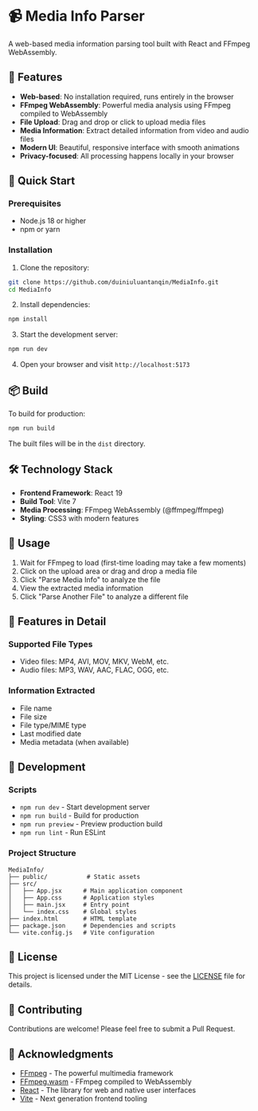 # 📹 Media Info Parser

A web-based media information parsing tool built with React and FFmpeg WebAssembly.

## 🌟 Features

- **Web-based**: No installation required, runs entirely in the browser
- **FFmpeg WebAssembly**: Powerful media analysis using FFmpeg compiled to WebAssembly
- **File Upload**: Drag and drop or click to upload media files
- **Media Information**: Extract detailed information from video and audio files
- **Modern UI**: Beautiful, responsive interface with smooth animations
- **Privacy-focused**: All processing happens locally in your browser

## 🚀 Quick Start

### Prerequisites

- Node.js 18 or higher
- npm or yarn

### Installation

1. Clone the repository:
```bash
git clone https://github.com/duiniuluantanqin/MediaInfo.git
cd MediaInfo
```

2. Install dependencies:
```bash
npm install
```

3. Start the development server:
```bash
npm run dev
```

4. Open your browser and visit `http://localhost:5173`

## 📦 Build

To build for production:

```bash
npm run build
```

The built files will be in the `dist` directory.

## 🛠️ Technology Stack

- **Frontend Framework**: React 19
- **Build Tool**: Vite 7
- **Media Processing**: FFmpeg WebAssembly (@ffmpeg/ffmpeg)
- **Styling**: CSS3 with modern features

## 📖 Usage

1. Wait for FFmpeg to load (first-time loading may take a few moments)
2. Click on the upload area or drag and drop a media file
3. Click "Parse Media Info" to analyze the file
4. View the extracted media information
5. Click "Parse Another File" to analyze a different file

## 🎨 Features in Detail

### Supported File Types

- Video files: MP4, AVI, MOV, MKV, WebM, etc.
- Audio files: MP3, WAV, AAC, FLAC, OGG, etc.

### Information Extracted

- File name
- File size
- File type/MIME type
- Last modified date
- Media metadata (when available)

## 🔧 Development

### Scripts

- `npm run dev` - Start development server
- `npm run build` - Build for production
- `npm run preview` - Preview production build
- `npm run lint` - Run ESLint

### Project Structure

```
MediaInfo/
├── public/           # Static assets
├── src/
│   ├── App.jsx      # Main application component
│   ├── App.css      # Application styles
│   ├── main.jsx     # Entry point
│   └── index.css    # Global styles
├── index.html       # HTML template
├── package.json     # Dependencies and scripts
└── vite.config.js   # Vite configuration
```

## 📝 License

This project is licensed under the MIT License - see the [LICENSE](LICENSE) file for details.

## 🤝 Contributing

Contributions are welcome! Please feel free to submit a Pull Request.

## 🙏 Acknowledgments

- [FFmpeg](https://ffmpeg.org/) - The powerful multimedia framework
- [FFmpeg.wasm](https://github.com/ffmpegwasm/ffmpeg.wasm) - FFmpeg compiled to WebAssembly
- [React](https://react.dev/) - The library for web and native user interfaces
- [Vite](https://vitejs.dev/) - Next generation frontend tooling
